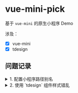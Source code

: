 # vue-mini-pick

基于 `vue-mini` 的原生小程序 Demo

涉及：

- [x] vue-mini
- [x] tdesign

## 问题记录

<!-- ### 1. 配置小程序路径别名 -->
<details>
    <summary>1. 配置小程序路径别名</summary>

    ```json
    // app.json
    {
        "resolveAlias": {
            "~/*": "/*"
        }
    }
    ```
    
    在页面中使用

    ```js
    import util from '~/utils/util'
    ```
</details>

<!-- ### 2. 使用 `tdesign` 组件样式错乱 -->
<details>
    <summary>2. 使用 `tdesign` 组件样式错乱 </summary>

    移除 `app.json` 中的 `"style": "v2"`
</details>